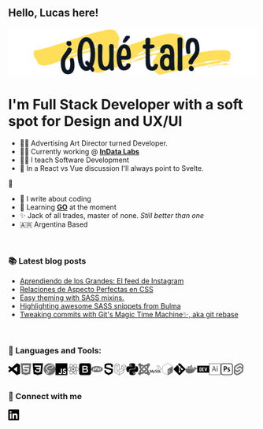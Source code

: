 ## Hello, Lucas here!

<img alt="¿Qué tal?" src="https://raw.githubusercontent.com/NOMADE55/nomade55/master/assets/sup.png" />

<br>

# I'm Full Stack Developer with a soft spot for Design and UX/UI
* 👨‍🎓 Advertising Art Director turned Developer.
* 👨‍💻 Currently working @ **[InData Labs](https://indatalabs.com/)**
* 👨‍🏫 I teach Software Development
* 🧡 In a React vs Vue discussion I'll always point to Svelte.

💜
* 📕 I write about coding
* 💨 Learning **[GO](https://go.dev/)** at the moment
* ✨ Jack of all trades, master of none. _Still better than one_
* 🇦🇷 Argentina Based

<br>

### 📚 Latest blog posts
<!-- BLOG-POST-LIST:START -->
- [Aprendiendo de los Grandes: El feed de Instagram](https://dev.to/mates-n-code/aprendiendo-de-los-grandes-el-feed-de-instagram-460l)
- [Relaciones de Aspecto Perfectas en CSS](https://dev.to/nomade55/relaciones-de-aspecto-perfectas-en-css-5c96)
- [Easy theming with SASS mixins.](https://dev.to/nomade55/easy-theming-with-sass-mixins-2ckm)
- [Highlighting awesome SASS snippets from Bulma](https://dev.to/nomade55/highlighting-awesome-sass-snippets-from-bulma-4nnm)
- [Tweaking commits with Git&#39;s Magic Time Machine✨, aka git rebase](https://dev.to/nomade55/tweaking-commits-with-git-s-magic-time-machine-aka-git-rebase-h02)
<!-- BLOG-POST-LIST:END -->

<br>

### 🧰 Languages and Tools:
<img align="left" alt="Visual Studio Code" width="24px" src="https://raw.githubusercontent.com/NOMADE55/nomade55/master/assets/visualstudiocode.svg">
<img align="left" alt="Html5" width="24px" src="https://raw.githubusercontent.com/NOMADE55/nomade55/master/assets/html5.svg">
<img align="left" alt="CSS3" width="24px" src="https://raw.githubusercontent.com/NOMADE55/nomade55/master/assets/css3.svg">
<img align="left" alt="SASS" width="24px" src="https://raw.githubusercontent.com/NOMADE55/nomade55/master/assets/sass.svg">
<img align="left" alt="Javascript" width="24px" src="https://raw.githubusercontent.com/NOMADE55/nomade55/master/assets/javascript.svg">
<img align="left" alt="React" width="24px" src="https://raw.githubusercontent.com/NOMADE55/nomade55/master/assets/react.svg">
<img align="left" alt="Bootstrap" width="24px" src="https://raw.githubusercontent.com/NOMADE55/nomade55/master/assets/bootstrap.svg">
<img align="left" alt="PHP" width="24px" src="https://raw.githubusercontent.com/NOMADE55/nomade55/master/assets/php.svg">
<img align="left" alt="Symphony" width="24px" src="https://raw.githubusercontent.com/NOMADE55/nomade55/master/assets/symphony.svg">
<img align="left" alt="Laravel" width="24px" src="https://raw.githubusercontent.com/NOMADE55/nomade55/master/assets/laravel.svg">
<img align="left" alt="Python" width="24px" src="https://raw.githubusercontent.com/NOMADE55/nomade55/master/assets/python.svg">
<img align="left" alt="Joomla" width="24px" src="https://raw.githubusercontent.com/NOMADE55/nomade55/master/assets/joomla.svg">
<img align="left" alt="Mysql" width="24px" src="https://raw.githubusercontent.com/NOMADE55/nomade55/master/assets/mysql.svg">
<img align="left" alt="Bash" width="24px" src="https://raw.githubusercontent.com/NOMADE55/nomade55/master/assets/gnubash.svg">
<img align="left" alt="Git" width="24px" src="https://raw.githubusercontent.com/NOMADE55/nomade55/master/assets/git.svg">
<img align="left" alt="Docker" width="24px" src="https://raw.githubusercontent.com/NOMADE55/nomade55/master/assets/docker.svg">
<img align="left" alt="DEV.to" width="24px" src="https://raw.githubusercontent.com/NOMADE55/nomade55/master/assets/devdotto.svg">
<img align="left" alt="Adobe Illustrator" width="24px" src="https://raw.githubusercontent.com/NOMADE55/nomade55/master/assets/adobeillustrator.svg">
<img align="left" alt="Adobe Photoshop" width="24px" src="https://raw.githubusercontent.com/NOMADE55/nomade55/master/assets/adobephotoshop.svg">
<img align="left" alt="Svelte" width="24px" src="https://raw.githubusercontent.com/NOMADE55/nomade55/master/assets/svelte.svg">

<br>
<br>

### 💬 Connect with me
[<img align="left" alt="Linkedin" width="22px" src="https://raw.githubusercontent.com/NOMADE55/nomade55/master/assets/linkedin.svg">](https://www.linkedin.com/in/lucas-gabriel-terracino-6aab04192/)


